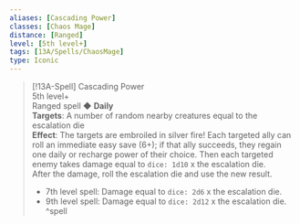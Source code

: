 ```yaml
---
aliases: [Cascading Power]
classes: [Chaos Mage]
distance: [Ranged]
level: [5th level+]
tags: [13A/Spells/ChaosMage]
type: Iconic
---
```


> [!13A-Spell] Cascading Power  
> 5th level+  
> Ranged spell ◆ **Daily**  
> **Targets**: A number of random nearby creatures equal to the escalation die  
> **Effect**: The targets are embroiled in silver fire! Each targeted ally can roll an immediate easy save (6+); if that ally succeeds, they regain one daily or recharge power of their choice. Then each targeted enemy takes damage equal to `dice: 1d10` x the escalation die.  
> After the damage, roll the escalation die and use the new result.
>
> - 7th level spell: Damage equal to `dice: 2d6` x the escalation die.
> - 9th level spell: Damage equal to `dice: 2d12` x the escalation die.
^spell
